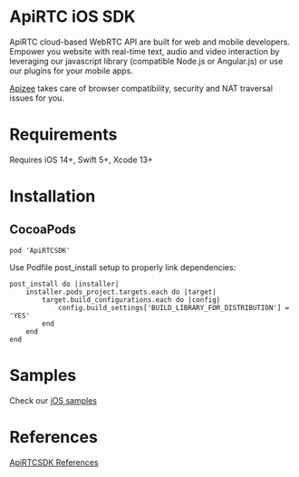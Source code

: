 # ApiRTC iOS SDK

ApiRTC cloud-based WebRTC API are built for web and mobile developers. Empower you website with real-time text, audio and video interaction by leveraging our javascript library (compatible Node.js or Angular.js) or use our plugins for your mobile apps. 

[Apizee](https://apizee.com/) takes care of browser compatibility, security and NAT traversal issues for you.

# Requirements

Requires iOS 14+, Swift 5+, Xcode 13+

# Installation

## CocoaPods

```
pod 'ApiRTCSDK'
```

Use Podfile post_install setup to properly link dependencies:
```
post_install do |installer|
	installer.pods_project.targets.each do |target|
		target.build_configurations.each do |config|
			config.build_settings['BUILD_LIBRARY_FOR_DISTRIBUTION'] = 'YES'
		end
	end
end
```

# Samples

Check our [iOS samples](https://github.com/apizee/ApiRTC-iOS-Samples)

# References

[ApiRTCSDK References](https://apirtc.github.io/references/apirtc-ios-sdk/)